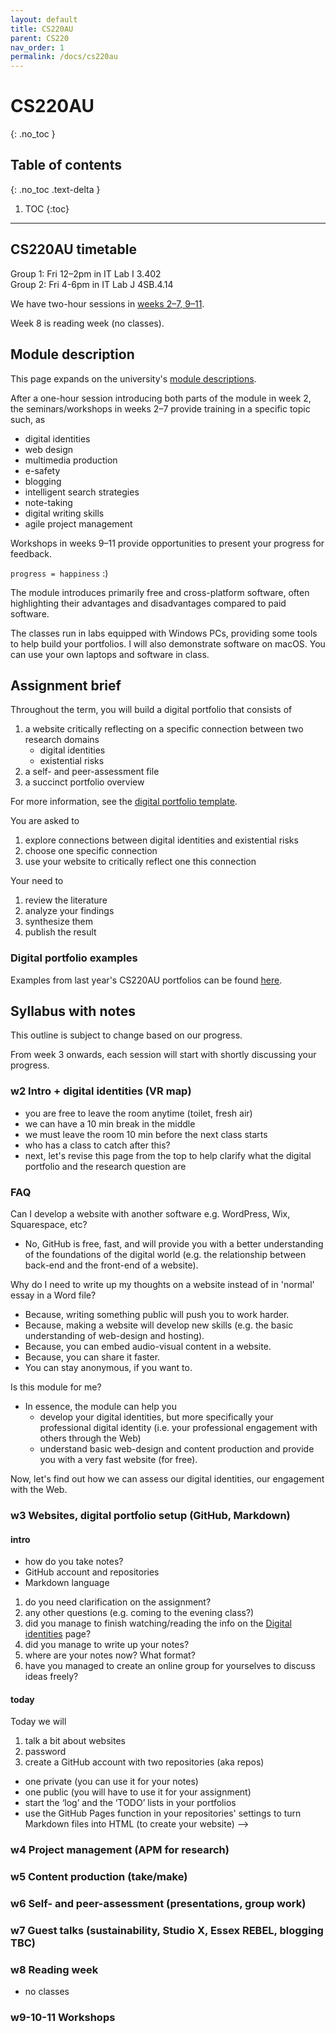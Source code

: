 ```yaml
---
layout: default
title: CS220AU
parent: CS220
nav_order: 1
permalink: /docs/cs220au
---
```


# CS220AU

{: .no_toc }

## Table of contents
{: .no_toc .text-delta }

1. TOC
{:toc}

---

## CS220AU timetable
Group 1: Fri 12–2pm in IT Lab I 3.402   
Group 2: Fri 4-6pm in IT Lab J 4SB.4.14

We have two-hour sessions in [weeks 2–7, 9–11](https://www1.essex.ac.uk/timetables/). 

Week 8 is reading week (no classes).

## Module description
This page expands on the university's [module descriptions](https://github.com/khofstadter/CS220AU-DP/tree/main/assets).

After a one-hour session introducing both parts of the module in week 2, the seminars/workshops in weeks 2–7 provide training in a specific topic such, as <!-- can these be tags that we could click on? Also, shouldn't this be organized in the order of the syllabus? -->

- digital identities
- web design
- multimedia production
- e-safety
- blogging
- intelligent search strategies
- note-taking
- digital writing skills
- agile project management

Workshops in weeks 9–11 provide opportunities to present your progress for feedback.

`progress = happiness` :)

The module introduces primarily free and cross-platform software, often highlighting their advantages and disadvantages compared to paid software.

The classes run in labs equipped with Windows PCs, providing some tools to help build your portfolios. I will also demonstrate software on macOS. You can use your own laptops and software in class.

## Assignment brief
Throughout the term, you will build a digital portfolio that consists of

1. a website critically reflecting on a specific connection between two research domains
   - digital identities <!-- add link to page -->
   - existential risks <!-- add link to page -->
2. a self- and peer-assessment file
3. a succinct portfolio overview

For more information, see the [digital portfolio template](https://github.com/khofstadter/CS220AU-DP).

<!-- can I add a venn diagramm here with code? -->

You are asked to
1. explore connections between digital identities and existential risks
2. choose one specific connection
3. use your website to critically reflect one this connection

Your need to
1. review the literature
2. analyze your findings
3. synthesize them 
4. publish the result

<!-- 
Research question ideas: 
- How are my digital identities connected to an existential risk? Or more specifically, how is the digital identity I use in my visiting/resident mode connected to an existential risk?
- How can I improve my professional digital identity to help myself and others better understand an existential risk?
- How are the digital identities used by a specific demographics connected to an existential risks? 
- How can I interpret data linked to an existential risk and use my digital identity (or identities) to effectively communicate my findings?
- How have the link between digital identities and existential risks been communicated in films? For instance AI with Terminator (1984), Her, Blade Runner. Bioweapons with 12 Monkeys, zombie movies. Global warming with Interstellar, new movie with Di Caprio. This could be an overview of films linked to DI and ER or perhaps a comparision of two movies. What about the Black Mirror series or similar series e.g. listed on https://screenrant.com/shows-like-black-mirror-netflix/. 
- How have the link between digital identities and existential risks been communicated in novels?
- How could we link terrorism to the theme? 
- How can the Ukrainian war be connected to DI (and ER) e.g. live reporting via social media? 
- Is there a difference between how to demographic groups use their digital identies in consuming and sharing ideas about ERs? 
- Link between DI vs energy consumptions. 
- Link between DI and misinformation. 
- War games (DI) and war (ER). Film: Gamer. 

<!-- 
1. White et al.'s [Visitor & Resident (V&R) method](digital-identities.md/#visitors-and-residents) (see figure 1. below)
2. tools for project management, web design and hosting as well as content production
3. additional methods for sensemaking

<br><br><br>

![V&R map plain](assets/img/vr-map-plain.svg)<strong>Figure 1.</strong> Plain V&R map.

<br><br><br>

While this module primarily focuses on providing practical skills, it also opens up dialogues to help develop critical thinking about our digital identities and interactions e.g. by asking the following questions:

- how are we currently engaging with the Web, and how can we improve this?
- how can we develop and use our online identities e.g. with our own websites for 'better' engagement?
- what does 'better' engagement actually mean and how can we relate it to problem-solving?
- how can we use software tools to produce content e.g. audio-video materials, to help disseminate information via our online identities more effectively?
- how can we apply critical thinking regarding the information we consume and produce?
- why should we produce information and whom should we address with this information i.e. who is our target audience?
- what is the change we would like to see in the world and how can we use our resident identities on the Web to support this change?

#existential-risks
#climate-change 
- https://100climateconversations.com/
- Great uses her platform to give voice to scientists: https://youtu.be/62ECkYYbPlA?t=181\

- teach metadata in PDFs, JPGs?
-->

### Digital portfolio examples
Examples from last year's CS220AU portfolios can be found [here](https://github.com/khofstadter/CS220AU-DP/forks).

## Syllabus with notes
This outline is subject to change based on our progress.

From week 3 onwards, each session will start with shortly discussing your progress. 

### w2 Intro + digital identities (VR map)
- you are free to leave the room anytime (toilet, fresh air)
- we can have a 10 min break in the middle
- we must leave the room 10 min before the next class starts
- who has a class to catch after this?
- next, let's revise this page from the top to help clarify what the digital portfolio and the research question are

### FAQ
Can I develop a website with another software e.g. WordPress, Wix, Squarespace, etc?
- No, GitHub is free, fast, and will provide you with a better understanding of the foundations of the digital world (e.g. the relationship between back-end and the front-end of a website).

Why do I need to write up my thoughts on a website instead of in 'normal' essay in a Word file? 
- Because, writing something public will push you to work harder. 
- Because, making a website will develop new skills (e.g. the basic understanding of web-design and hosting).
- Because, you can embed audio-visual content in a website. 
- Because, you can share it faster. 
- You can stay anonymous, if you want to.

Is this module for me?
- In essence, the module can help you
  - develop your digital identities, but more specifically your professional digital identity (i.e. your professional engagement with others through the Web)
  - understand basic web-design and content production and provide you with a very fast website (for free).

Now, let's find out how we can assess our digital identities, our engagement with the Web. <!-- #todo add link to page -->

<!-- 
### homework
#### part 1 (digital identities)
- finish watching the V&R videos (if we haven't in class) and make sure you take notes 
- check the examples on White’s [website](http://daveowhite.com/vandr/vr-mapping/)
- explore the links under the 'further resources' heading in the [digital identities](digital-identities.md) file
- start drafting your own V&R map to help understand how you can develop your professional digital identity and be more mindful with how you use the Net

#### part 2 (existential risks)
- do some initial literature research on existential risks (e.g. find out what they are)
- find out what risk you are most interested in and try to link it with digital identities

#### part 3 (critical thinking)
-  do some initial literature research on critical thinking

#### part 4 (your group)
- consider creating an online group for yourself where you can discuss module related questions without me/university monitoring it (e.g. on WhatsUp, Viber, Facebook)

#### part 5 (digital portfolio, website)
- don't worry about the digital portfolio, and the website for now. We will set them up next week together. 

Find out how much people can see of your social media activities. 

-->

### w3 Websites, digital portfolio setup (GitHub, Markdown)
#### intro
- how do you take notes?
- GitHub account and repositories
- Markdown language

1. do you need clarification on the assignment?
2. any other questions (e.g. coming to the evening class?)
3. did you manage to finish watching/reading the info on the [Digital identities](../docs/digital-identities) page?
4. did you manage to write up your notes? 
5. where are your notes now? What format? 
6. have you managed to create an online group for yourselves to discuss ideas freely?

#### today
Today we will
1. talk a bit about websites
2. password
3. create a GitHub account with two repositories (aka repos)
  - one private (you can use it for your notes)
  - one public (you will have to use it for your assignment)
- start the ‘log’ and the ‘TODO’ lists in your portfolios
- use the GitHub Pages function in your repositories' settings to turn Markdown files into HTML (to create your website)
--> 

<!--
### homework ideas
- start using your repositories and get familiar with Markdown language
- add notes to your `inbox` folder (private repo) and find time to rewrite them into atomic notes in your `permanent` folder. Then start creating a narrative in a file (or files) in the `project` folder and reference the atomic notes in these project files. These project files, once refined, will be added to your other repository, the digital portfolio to be used as website pages or blog posts.
- once you have a good draft, we will move this draft to the public repository
- carry on developing a research question (or questions) for your website
- as an experiment, try [Brave Browser](https://brave.com/) for a week, to see what data websites are trying to crawl from you (data mining). Also, you can use this browser with YouTube or Spotify to get rid of all ads. Please try! It's great!

-->

### w4 Project management (APM for research)
<!-- 

- how do you manage you projects?
- project-management
- troubleshooting

### homework
- explore a variety of software for audio-video production
- progress with your assignment
-->


### w5 Content production (take/make)
<!-- 

- compare [Markdown and HTML](https://codingnconcepts.com/markdown/markdown-vs-html/)
- set up your LinkedIn and ResearchGate account
- check difference between jpg and png images with light/dark theme and then on macOS create all in png, perhaps add something in Skitch, optimize, add to repository, check localhost, push with GitHub pages and then check in a couple of minutes (this demonstrates many things.)
-->

### w6 Self- and peer-assessment (presentations, group work)
<!-- 

self- and peer-assessment in groups

- _do you have a partner for peer-assessment?_
- _do you have any questions regarding your assignment?_
- _did you set up your private group to discuss module related questions?
-->

### w7 Guest talks (sustainability, Studio X, Essex REBEL, blogging TBC)
<!-- 

- optional presentations on progress for +5% mark

- 11:00 - setup and outline of seminar
- 11:15 - Eszter (blogging while being a student)

![](assets/img/CS220-w7-eszter-essex-frontrunners.jpg)

<br>

- 11:45 - Thomas (content production for Essex REBEL)

![](assets/img/CS220-w7-tom-essex-rebel.jpg)

<br>

- 12:15 - Krystian (Studio X and helping set up start-ups)

![](assets/img/CS220-w7-krystian-startup-studio-x.jpg)

Check: https://www.essex.ac.uk/student/careers
-->

<!-- 
### Eszter Q/A
- is there anything similar to Frontrunners here at Essex?
- you did History - do you think other departments have blogs like yours as well?
- paid/unpaid work - you got paid - how can we balance or choose well?
- what was feedback from students?
- was there any way you could connect your articles/content with your assignment e.g. by referencing yourself?
- was it Wordpress you used? Have you used other website builders?
- writing email to lecturers - don't worry about asking questions, right?
- presentation skill - good idea to practice in class?
- could Marketing/the Essex student blog consider essays / shorter

### Thomas
- FrontRunner vs REBEL support: not paid, but access to cool equipment, introduction to a more rigorous workflow, constant feedback from team members, working with other students (not staff)
- good to be introduced to the complexity of content production e.g. what ethical issues need to check before publishing, ...
- feedback on each other's work
- need individual social people - are these influencers?
- are the accessible versions audio podcasts?
- what's the alternative to Grammarly in WordPress?
- contextualising 
  - writing style is tailored to the audience. 
  - learn how to talk to different people e.g. status, type of work
- the radio we hear in the shop is broadcast from your studios? 
- essay handed in as an article

### Krystian Q/A
- would they need training for using the technical equipment?
- do you help with presentation skills?
- how often do you award people i.e. how much money is there available per year?
- what ongoing student project do your support? Are there any that link back to their degrees the disciplines they study?

-->

### w8 Reading week
- no classes

### w9-10-11 Workshops

<!--
- reviewing student's progress
- experiment with default themes (delete .yml file later)
- it's tricky to add CSS to the default GitHub themes (check templates in Settings)
- more info on https://docs.github.com/en/pages
- CSS basics: https://jgthms.com/web-design-in-4-minutes/
- let's find other themes 
  - to fork
  - to upload
-->


<!--
- _why is it good to have a website?_
- _how can it support your professional/institutional identity?_
- _what can you add to your website?_ 
    - Some ideas:
        - full CV / parts of your CV
        - project outlines, reports
        - blog e.g. using audio-video or/and textual content or just text e.g. your di-identity essay
        - links to social media profiles e.g LinkedIn
        - affiliations with organisations/institutions/clubs, etc. 
        - can you think of anything else?
- _what are efficient ways to use a website with social media accounts?_
- _how do I decide whether an SSG or a WCMS is best for a website?_
- _do I need new skills or do I have the money to pay someone to do the job for me? What are the advantages/disadvantages of these two options?_
- _why is it good to keep my information in raw text format i.e. as simple as possible?_
- _what are the advantages of LinkedIn over other social platforms?_
-->

<!--
> Practice what you preach.
> Be the embodiment of the message you are promoting.
> Walk your talk. 
> If you can't do it, teach it. But if you can do it, you can teach it better as well. 
-->